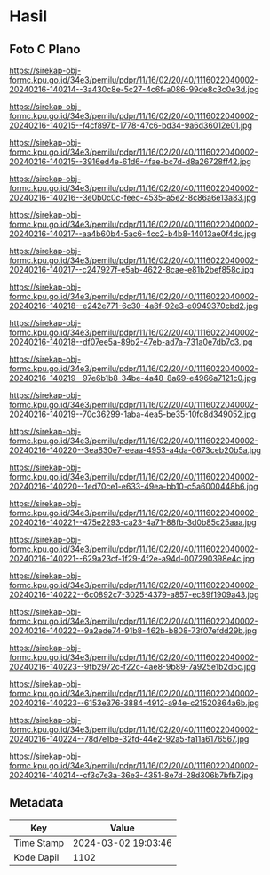 # Hasil

## Foto C Plano

https://sirekap-obj-formc.kpu.go.id/34e3/pemilu/pdpr/11/16/02/20/40/1116022040002-20240216-140214--3a430c8e-5c27-4c6f-a086-99de8c3c0e3d.jpg

https://sirekap-obj-formc.kpu.go.id/34e3/pemilu/pdpr/11/16/02/20/40/1116022040002-20240216-140215--f4cf897b-1778-47c6-bd34-9a6d36012e01.jpg

https://sirekap-obj-formc.kpu.go.id/34e3/pemilu/pdpr/11/16/02/20/40/1116022040002-20240216-140215--3916ed4e-61d6-4fae-bc7d-d8a26728ff42.jpg

https://sirekap-obj-formc.kpu.go.id/34e3/pemilu/pdpr/11/16/02/20/40/1116022040002-20240216-140216--3e0b0c0c-feec-4535-a5e2-8c86a6e13a83.jpg

https://sirekap-obj-formc.kpu.go.id/34e3/pemilu/pdpr/11/16/02/20/40/1116022040002-20240216-140217--aa4b60b4-5ac6-4cc2-b4b8-14013ae0f4dc.jpg

https://sirekap-obj-formc.kpu.go.id/34e3/pemilu/pdpr/11/16/02/20/40/1116022040002-20240216-140217--c247927f-e5ab-4622-8cae-e81b2bef858c.jpg

https://sirekap-obj-formc.kpu.go.id/34e3/pemilu/pdpr/11/16/02/20/40/1116022040002-20240216-140218--e242e771-6c30-4a8f-92e3-e0949370cbd2.jpg

https://sirekap-obj-formc.kpu.go.id/34e3/pemilu/pdpr/11/16/02/20/40/1116022040002-20240216-140218--df07ee5a-89b2-47eb-ad7a-731a0e7db7c3.jpg

https://sirekap-obj-formc.kpu.go.id/34e3/pemilu/pdpr/11/16/02/20/40/1116022040002-20240216-140219--97e6b1b8-34be-4a48-8a69-e4966a7121c0.jpg

https://sirekap-obj-formc.kpu.go.id/34e3/pemilu/pdpr/11/16/02/20/40/1116022040002-20240216-140219--70c36299-1aba-4ea5-be35-10fc8d349052.jpg

https://sirekap-obj-formc.kpu.go.id/34e3/pemilu/pdpr/11/16/02/20/40/1116022040002-20240216-140220--3ea830e7-eeaa-4953-a4da-0673ceb20b5a.jpg

https://sirekap-obj-formc.kpu.go.id/34e3/pemilu/pdpr/11/16/02/20/40/1116022040002-20240216-140220--1ed70ce1-e633-49ea-bb10-c5a6000448b6.jpg

https://sirekap-obj-formc.kpu.go.id/34e3/pemilu/pdpr/11/16/02/20/40/1116022040002-20240216-140221--475e2293-ca23-4a71-88fb-3d0b85c25aaa.jpg

https://sirekap-obj-formc.kpu.go.id/34e3/pemilu/pdpr/11/16/02/20/40/1116022040002-20240216-140221--629a23cf-1f29-4f2e-a94d-007290398e4c.jpg

https://sirekap-obj-formc.kpu.go.id/34e3/pemilu/pdpr/11/16/02/20/40/1116022040002-20240216-140222--6c0892c7-3025-4379-a857-ec89f1909a43.jpg

https://sirekap-obj-formc.kpu.go.id/34e3/pemilu/pdpr/11/16/02/20/40/1116022040002-20240216-140222--9a2ede74-91b8-462b-b808-73f07efdd29b.jpg

https://sirekap-obj-formc.kpu.go.id/34e3/pemilu/pdpr/11/16/02/20/40/1116022040002-20240216-140223--9fb2972c-f22c-4ae8-9b89-7a925e1b2d5c.jpg

https://sirekap-obj-formc.kpu.go.id/34e3/pemilu/pdpr/11/16/02/20/40/1116022040002-20240216-140223--6153e376-3884-4912-a94e-c21520864a6b.jpg

https://sirekap-obj-formc.kpu.go.id/34e3/pemilu/pdpr/11/16/02/20/40/1116022040002-20240216-140224--78d7e1be-32fd-44e2-92a5-fa11a6176567.jpg

https://sirekap-obj-formc.kpu.go.id/34e3/pemilu/pdpr/11/16/02/20/40/1116022040002-20240216-140214--cf3c7e3a-36e3-4351-8e7d-28d306b7bfb7.jpg


## Metadata

| Key        | Value               |
| ---------- | ------------------- |
| Time Stamp | 2024-03-02 19:03:46 |
| Kode Dapil | 1102                |



